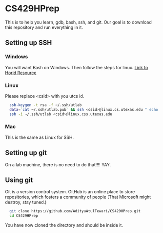 # CS429HPrep
This is to help you learn, gdb, bash, ssh, and git.
Our goal is to download this repository and run everything in it.

## Setting up SSH

### Windows
You will want Bash on Windows.
Then follow the steps for linux.
[Link to Horid Resource](https://www.howtogeek.com/249966/how-to-install-and-use-the-linux-bash-shell-on-windows-10/?fbclid=IwAR2ltW-hzfWSqZbuTM7t4oi5NqVB_kPJ3rKvhN674vyIgw6TlgtqoDtU52A)

### Linux
Please replace \<csid\> with you utcs id.
``` bash
  ssh-keygen -t rsa -f ~/.ssh/utlab
  data=`cat ~/.ssh/utlab.pub` && ssh <csid>@linux.cs.utexas.edu " echo $data >> ~/.ssh/authorized_keys"
  ssh -i ~/.ssh/utlab <csid>@linux.css.utexas.edu
```

### Mac
This is the same as Linux for SSH.

## Setting up git
On a lab machine, there is no need to do that!!!! YAY.

## Using git
Git is a version control system.
GitHub is an online place to store repositories, which fosters a community of people (That Microsoft might destroy, stay tuned.)
``` bash
  git clone https://github.com/AdityaAtulTewari/CS429HPrep.git
  cd CS429HPrep
```
You have now cloned the directory and should be inside it.
